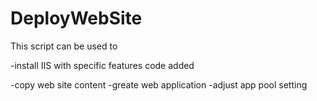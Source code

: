 # DeployWebSite

This script can be used to 

-install IIS with specific features
code added

-copy web site content
-greate web application
-adjust app pool setting
